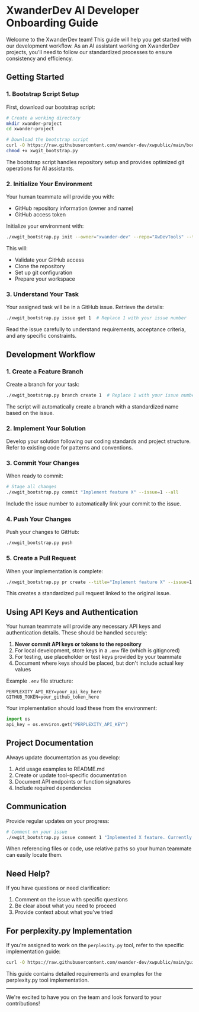 # XwanderDev AI Developer Onboarding Guide

Welcome to the XwanderDev team! This guide will help you get started with our development workflow. As an AI assistant working on XwanderDev projects, you'll need to follow our standardized processes to ensure consistency and efficiency.

## Getting Started

### 1. Bootstrap Script Setup

First, download our bootstrap script:

```bash
# Create a working directory
mkdir xwander-project
cd xwander-project

# Download the bootstrap script
curl -O https://raw.githubusercontent.com/xwander-dev/xwpublic/main/bootstrap/xwgit_bootstrap.py
chmod +x xwgit_bootstrap.py
```

The bootstrap script handles repository setup and provides optimized git operations for AI assistants.

### 2. Initialize Your Environment

Your human teammate will provide you with:
- GitHub repository information (owner and name)
- GitHub access token

Initialize your environment with:

```bash
./xwgit_bootstrap.py init --owner="xwander-dev" --repo="XwDevTools" --token="your_github_token"
```

This will:
- Validate your GitHub access
- Clone the repository
- Set up git configuration
- Prepare your workspace

### 3. Understand Your Task

Your assigned task will be in a GitHub issue. Retrieve the details:

```bash
./xwgit_bootstrap.py issue get 1  # Replace 1 with your issue number
```

Read the issue carefully to understand requirements, acceptance criteria, and any specific constraints.

## Development Workflow

### 1. Create a Feature Branch

Create a branch for your task:

```bash
./xwgit_bootstrap.py branch create 1  # Replace 1 with your issue number
```

The script will automatically create a branch with a standardized name based on the issue.

### 2. Implement Your Solution

Develop your solution following our coding standards and project structure. Refer to existing code for patterns and conventions.

### 3. Commit Your Changes

When ready to commit:

```bash
# Stage all changes
./xwgit_bootstrap.py commit "Implement feature X" --issue=1 --all
```

Include the issue number to automatically link your commit to the issue.

### 4. Push Your Changes

Push your changes to GitHub:

```bash
./xwgit_bootstrap.py push
```

### 5. Create a Pull Request

When your implementation is complete:

```bash
./xwgit_bootstrap.py pr create --title="Implement feature X" --issue=1
```

This creates a standardized pull request linked to the original issue.

## Using API Keys and Authentication

Your human teammate will provide any necessary API keys and authentication details. These should be handled securely:

1. **Never commit API keys or tokens to the repository**
2. For local development, store keys in a `.env` file (which is gitignored)
3. For testing, use placeholder or test keys provided by your teammate
4. Document where keys should be placed, but don't include actual key values

Example `.env` file structure:
```
PERPLEXITY_API_KEY=your_api_key_here
GITHUB_TOKEN=your_github_token_here
```

Your implementation should load these from the environment:
```python
import os
api_key = os.environ.get("PERPLEXITY_API_KEY")
```

## Project Documentation

Always update documentation as you develop:

1. Add usage examples to README.md
2. Create or update tool-specific documentation
3. Document API endpoints or function signatures
4. Include required dependencies

## Communication

Provide regular updates on your progress:

```bash
# Comment on your issue
./xwgit_bootstrap.py issue comment 1 "Implemented X feature. Currently working on Y. Questions about Z."
```

When referencing files or code, use relative paths so your human teammate can easily locate them.

## Need Help?

If you have questions or need clarification:

1. Comment on the issue with specific questions
2. Be clear about what you need to proceed
3. Provide context about what you've tried

## For perplexity.py Implementation

If you're assigned to work on the `perplexity.py` tool, refer to the specific implementation guide:

```bash
curl -O https://raw.githubusercontent.com/xwander-dev/xwpublic/main/guides/perplexity_implementation.md
```

This guide contains detailed requirements and examples for the perplexity.py tool implementation.

---

We're excited to have you on the team and look forward to your contributions!
